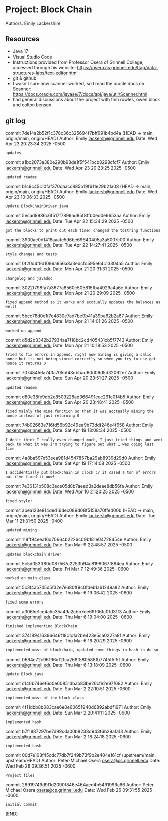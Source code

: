 # Project: Block Chain

Authors: Emily Lackershire

## Resources
 
+ Java 17
+ Visual Studio Code
+ Instructions provided from Professor Osera of Grinnell College, accessed through his website: 
  https://osera.cs.grinnell.edu/ttap/data-structures-labs/text-editor.html
+ git & github
+ I wasn't sure how scanner worked, so I read the oracle docs on Scanner:
  https://docs.oracle.com/javase/7/docs/api/java/util/Scanner.html
+ had general discussions about the project with finn rowles, owen block and colton benson

## git log 
commit 7de14a2b52f1c378c36c325694f7bff991b4bd4a (HEAD -> main, origin/main, origin/HEAD)
Author: Emily <lackersh@grinnell.edu>
Date:   Wed Apr 23 20:23:34 2025 -0500

    updates

commit a1bc2073a380e290b98de1f5f541bcb8298cfcf7
Author: Emily <lackersh@grinnell.edu>
Date:   Wed Apr 23 20:23:25 2025 -0500

    updated readme

commit b1c9c45c10faf370daacc885b19f611e29b21a08 (HEAD -> main, origin/main, origin/HEAD)
Author: Emily <lackersh@grinnell.edu>
Date:   Wed Apr 23 10:06:33 2025 -0500

    Update BlockChainDriver.java

commit 5ecad9986c6f517f7899ad85f8ffb0ed0e9653aa
Author: Emily <lackersh@grinnell.edu>
Date:   Tue Apr 22 15:34:29 2025 -0500

    got the blocks to print out each time! changed the tostring functions

commit 3900ae0d1418aaafe5d6be69640405a3a5007c00
Author: Emily <lackersh@grinnell.edu>
Date:   Tue Apr 22 14:27:41 2025 -0500

    style changes and tests

commit 0f20d4f9d1096a956a8a3edcfd595e64c13304a5
Author: Emily <lackersh@grinnell.edu>
Date:   Mon Apr 21 20:31:31 2025 -0500

    changelog and javadoc

commit 3022f798fa7a3677a8560c505815fba4929a4a6e
Author: Emily <lackersh@grinnell.edu>
Date:   Mon Apr 21 20:29:09 2025 -0500

    fixed append method so it works and acctually updates the balances as well!

commit 5bcc78d0e1f7e4830e7ad7be9b41a39ba62b2a67
Author: Emily <lackersh@grinnell.edu>
Date:   Mon Apr 21 14:01:26 2025 -0500

    worked on append

commit d5d2b3342b27934aa7f18bc2cd405431cb5f7743
Author: Emily <lackersh@grinnell.edu>
Date:   Mon Apr 21 10:18:53 2025 -0500

    tried to fix errors in append, right now mining is giving a calid nonce but its not being stored correctly so when you try to use get nonce it returns 0

commit 70748456a743a705bf43dbbad60d06d5d32062e7
Author: Emily <lackersh@grinnell.edu>
Date:   Sun Apr 20 23:51:27 2025 -0500

    updated readme

commit d80e38fe9db2e8509228ad366491eec291c014b5
Author: Emily <lackersh@grinnell.edu>
Date:   Sun Apr 20 23:48:41 2025 -0500

    fixed mainly the mine function so that it was acctually mining the nonce instead of just returning 0

commit 74b02663e716fd56b92c49ea9b73ddf246e4f658
Author: Emily <lackersh@grinnell.edu>
Date:   Sat Apr 19 18:08:34 2025 -0500

    I don't think I really even changed much, I just tried things and went back to what it was i'm trying to figure out what I was doing last time

commit 4a8ba597e53eea981d4547857ba29ab8939d29d0
Author: Emily <lackersh@grinnell.edu>
Date:   Sat Apr 19 17:14:08 2025 -0500

    I accidentially put blockchain in clock :/ it cased a ton of errors but i've fixed it now!

commit 7e36131b508c3ece05d8b7aeed3a2deae8db56fa
Author: Emily <lackersh@grinnell.edu>
Date:   Wed Apr 16 21:20:25 2025 -0500

    fixed style!

commit abea123e814ded16dec089d08f5158a70ffe400b (HEAD -> main, origin/main, origin/HEAD)
Author: Emily <lackersh@grinnell.edu>
Date:   Tue Mar 11 21:31:50 2025 -0400

    updated mining

commit 119ff94eea16d70664b2226c09b181e04728454e
Author: Emily <lackersh@grinnell.edu>
Date:   Sun Mar 9 22:48:57 2025 -0500

    updates blockchain driver

commit 5c5d053ff80d087567c2253b94c8196067f884ea
Author: Emily <lackersh@grinnell.edu>
Date:   Fri Mar 7 12:49:36 2025 -0600

    worked on main class

commit 5c3f4ab745d5f32e7e680ff9c0fdeb1a61249a82
Author: Emily <lackersh@grinnell.edu>
Date:   Thu Mar 6 19:06:42 2025 -0600

    fixed some errors

commit a3065e1ce4a5c35a49a2cbb7de69106fc01d31f3
Author: Emily <lackersh@grinnell.edu>
Date:   Thu Mar 6 19:04:00 2025 -0600

    finished implementing BlockChain

commit 374189416396646f18c1c1a2be423e5ca0227a8f
Author: Emily <lackersh@grinnell.edu>
Date:   Thu Mar 6 16:20:29 2025 -0600

    implemented most of blockchain, updated some things in hash to do so

commit 0664e72c96196df2fca268f580588fb7745f5f5f
Author: Emily <lackersh@grinnell.edu>
Date:   Thu Mar 6 13:18:09 2025 -0600

    Update Block.java

commit c140b746ef6d0e60851dbab83be26cfe2e97f682
Author: Emily <lackersh@grinnell.edu>
Date:   Sun Mar 2 22:10:51 2025 -0600

    implemented most of the block class

commit 4f11dbb8b083cae6e0e60651940d6892abdf1971
Author: Emily <lackersh@grinnell.edu>
Date:   Sun Mar 2 20:41:11 2025 -0600

    implemented hash

commit b7f1887297be7d99cda00b8238d943f6b29afa13
Author: Emily <lackersh@grinnell.edu>
Date:   Sun Mar 2 18:24:18 2025 -0600

    implemented hash

commit 00d7e108f45cdc77db7f249b73f9b2e404e161cf (upstream/main, upstream/HEAD)
Author: Peter-Michael Osera <osera@cs.grinnell.edu>
Date:   Wed Feb 26 09:36:51 2025 -0600

    Project files

commit 26919749d9f1d2090f846e464aed4b5491996a66
Author: Peter-Michael Osera <osera@cs.grinnell.edu>
Date:   Wed Feb 26 09:31:55 2025 -0600

    initial commit
(END)